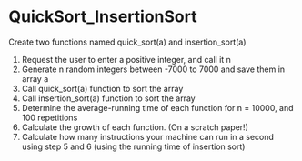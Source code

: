 # QuickSort_InsertionSort

Create two functions named quick_sort(a) and insertion_sort(a)
 1. Request the user to enter a positive integer, and call it n
 2. Generate n random integers between -7000 to 7000 and save them in array a
 3. Call quick_sort(a) function to sort the array
 4. Call insertion_sort(a) function to sort the array
 5. Determine the average-running time of each function for n = 10000, and 100 repetitions
 6. Calculate the growth of each function. (On a scratch paper!)
 7. Calculate how many instructions your machine can run in a second using step 5 and 6 (using the running time of insertion sort)
 
